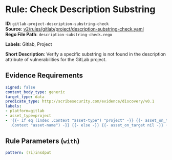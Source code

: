 # Rule: Check Description Substring

**ID**: `gitlab-project-description-substring-check`  
**Source**: [v2/rules/gitlab/project/description-substring-check.yaml](scribe-public/sample-policies.git/v2/rules/gitlab/project/description-substring-check.yaml)  
**Rego File Path**: `description-substring-check.rego`  

**Labels**: Gitlab, Project

**Short Description**: Verify a specific substring is not found in the description attribute of vulnerabilities for the GitLab project.

## Evidence Requirements

```yaml
signed: false
content_body_type: generic
target_type: data
predicate_type: http://scribesecurity.com/evidence/discovery/v0.1
labels:
- platform=gitlab
- asset_type=project
- '{{- if eq (index .Context "asset-type") "project" -}} {{- asset_on_target (index
  .Context "asset-name") -}} {{- else -}} {{- asset_on_target nil -}} {{- end -}}'
```
## Rule Parameters (`with`)

```yaml
pattern: (?i)insdput
```
